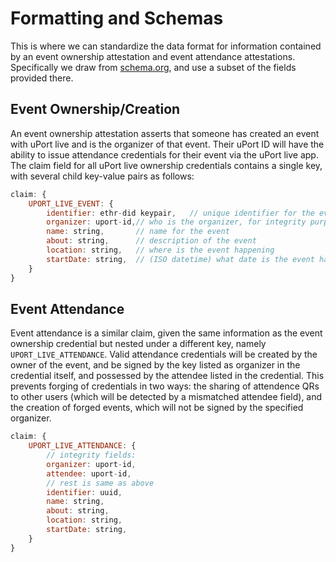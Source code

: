 # Formatting and Schemas

This is where we can standardize the data format for information contained by an event ownership attestation and event attendance attestations.  Specifically we draw from [schema.org](schema.org/Event), and use a subset of the fields provided there.

## Event Ownership/Creation

An event ownership attestation asserts that someone has created an event with uPort live and is the organizer of that event.  Their uPort ID will have the ability to issue attendance credentials for their event via the uPort live app.  The claim field for all uPort live ownership credentials contains a single key, with several child key-value pairs as follows:

```javascript
claim: {
	UPORT_LIVE_EVENT: {
		identifier: ethr-did keypair, 	// unique identifier for the event and signing key
		organizer: uport-id,// who is the organizer, for integrity purposes
		name: string,		// name for the event
		about: string,		// description of the event
		location: string,	// where is the event happening
		startDate: string,	// (ISO datetime) what date is the event happening
	}
}
```

## Event Attendance

Event attendance is a similar claim, given the same information as the event ownership credential but nested under a different key, namely `UPORT_LIVE_ATTENDANCE`.  Valid attendance credentials will be created by the owner of the event, and be signed by the key listed as organizer in the credential itself, and possessed by the attendee listed in the credential.  This prevents forging of credentials in two ways: the sharing of attendence QRs to other users (which will be detected by a mismatched attendee field), and the creation of forged events, which will not be signed by the specified organizer.

```javascript
claim: {
	UPORT_LIVE_ATTENDANCE: {
		// integrity fields:
		organizer: uport-id,
		attendee: uport-id,
		// rest is same as above
		identifier: uuid,
		name: string,
		about: string,
		location: string,
		startDate: string,
	}
}
```
